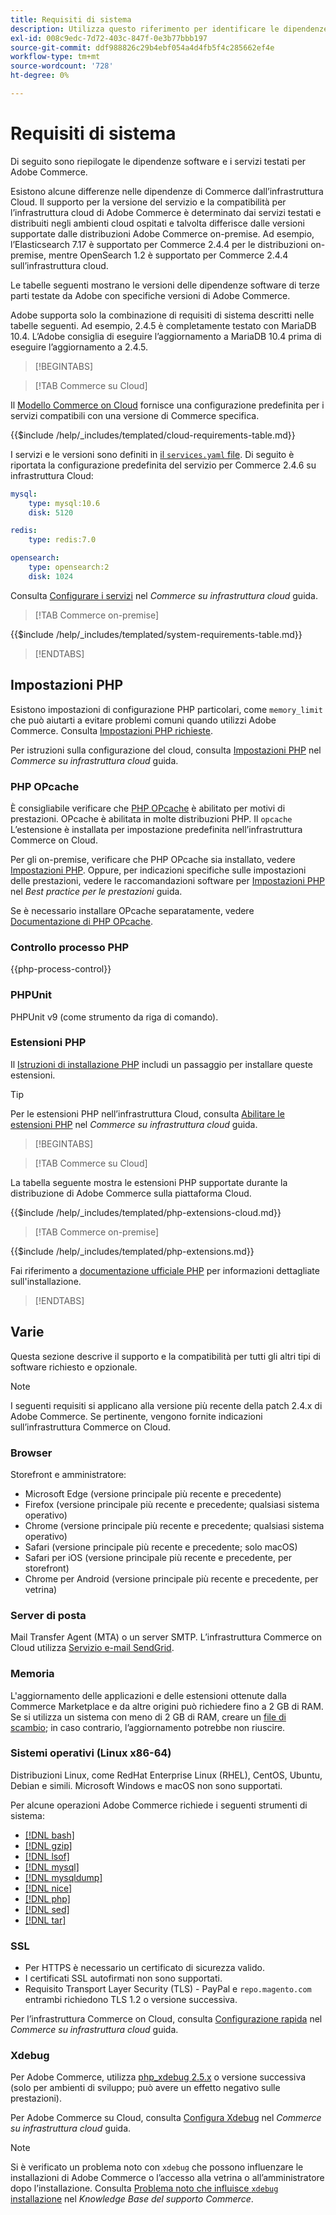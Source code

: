 ```yaml
---
title: Requisiti di sistema
description: Utilizza questo riferimento per identificare le dipendenze software richieste testate con le versioni di Adobe Commerce.
exl-id: 008c9edc-7d72-403c-847f-0e3b77bbb197
source-git-commit: ddf988826c29b4ebf054a4d4fb5f4c285662ef4e
workflow-type: tm+mt
source-wordcount: '728'
ht-degree: 0%

---
```


# Requisiti di sistema

Di seguito sono riepilogate le dipendenze software e i servizi testati per Adobe Commerce.

Esistono alcune differenze nelle dipendenze di Commerce dall’infrastruttura Cloud. Il supporto per la versione del servizio e la compatibilità per l’infrastruttura cloud di Adobe Commerce è determinato dai servizi testati e distribuiti negli ambienti cloud ospitati e talvolta differisce dalle versioni supportate dalle distribuzioni Adobe Commerce on-premise. Ad esempio, l’Elasticsearch 7.17 è supportato per Commerce 2.4.4 per le distribuzioni on-premise, mentre OpenSearch 1.2 è supportato per Commerce 2.4.4 sull’infrastruttura cloud.

Le tabelle seguenti mostrano le versioni delle dipendenze software di terze parti testate da Adobe con specifiche versioni di Adobe Commerce.

Adobe supporta solo la combinazione di requisiti di sistema descritti nelle tabelle seguenti. Ad esempio, 2.4.5 è completamente testato con MariaDB 10.4. L’Adobe consiglia di eseguire l’aggiornamento a MariaDB 10.4 prima di eseguire l’aggiornamento a 2.4.5.

>[!BEGINTABS]

>[!TAB Commerce su Cloud]

Il [Modello Commerce on Cloud](https://github.com/magento/magento-cloud) fornisce una configurazione predefinita per i servizi compatibili con una versione di Commerce specifica.

{{$include /help/_includes/templated/cloud-requirements-table.md}}

I servizi e le versioni sono definiti in [il `services.yaml` file](https://github.com/magento/magento-cloud/blob/master/.magento/services.yaml). Di seguito è riportata la configurazione predefinita del servizio per Commerce 2.4.6 su infrastruttura Cloud:

```yaml
mysql:
    type: mysql:10.6
    disk: 5120

redis:
    type: redis:7.0

opensearch:
    type: opensearch:2
    disk: 1024
```

Consulta [Configurare i servizi](https://experienceleague.adobe.com/docs/commerce-cloud-service/user-guide/configure/service/services-yaml.html) nel _Commerce su infrastruttura cloud_ guida.

>[!TAB Commerce on-premise]

{{$include /help/_includes/templated/system-requirements-table.md}}

>[!ENDTABS]

## Impostazioni PHP

Esistono impostazioni di configurazione PHP particolari, come `memory_limit` che può aiutarti a evitare problemi comuni quando utilizzi Adobe Commerce. Consulta [Impostazioni PHP richieste](prerequisites/php-settings.md).

Per istruzioni sulla configurazione del cloud, consulta [Impostazioni PHP](https://experienceleague.adobe.com/docs/commerce-cloud-service/user-guide/configure/app/php-settings.html) nel _Commerce su infrastruttura cloud_ guida.

### PHP OPcache

È consigliabile verificare che [PHP OPcache](https://www.php.net/manual/en/intro.opcache.php) è abilitato per motivi di prestazioni. OPcache è abilitata in molte distribuzioni PHP. Il `opcache` L’estensione è installata per impostazione predefinita nell’infrastruttura Commerce on Cloud.

Per gli on-premise, verificare che PHP OPcache sia installato, vedere [Impostazioni PHP](prerequisites/php-settings.md). Oppure, per indicazioni specifiche sulle impostazioni delle prestazioni, vedere le raccomandazioni software per [Impostazioni PHP](https://experienceleague.adobe.com/docs/commerce-operations/performance-best-practices/software.html#php-settings) nel _Best practice per le prestazioni_ guida.

Se è necessario installare OPcache separatamente, vedere [Documentazione di PHP OPcache](https://www.php.net/manual/en/opcache.setup.php).

### Controllo processo PHP

{{php-process-control}}

### PHPUnit

PHPUnit v9 (come strumento da riga di comando).

### Estensioni PHP

Il [Istruzioni di installazione PHP](prerequisites/php-settings.md) includi un passaggio per installare queste estensioni.

>[!TIP]
>
>Per le estensioni PHP nell’infrastruttura Cloud, consulta [Abilitare le estensioni PHP](https://experienceleague.adobe.com/docs/commerce-cloud-service/user-guide/configure/app/php-settings.html#enable-extensions) nel _Commerce su infrastruttura cloud_ guida.

>[!BEGINTABS]

>[!TAB Commerce su Cloud]

La tabella seguente mostra le estensioni PHP supportate durante la distribuzione di Adobe Commerce sulla piattaforma Cloud.

{{$include /help/_includes/templated/php-extensions-cloud.md}}

>[!TAB Commerce on-premise]

{{$include /help/_includes/templated/php-extensions.md}}

Fai riferimento a [documentazione ufficiale PHP](https://www.php.net/manual/en/extensions.php) per informazioni dettagliate sull&#39;installazione.

>[!ENDTABS]

## Varie

Questa sezione descrive il supporto e la compatibilità per tutti gli altri tipi di software richiesto e opzionale.

>[!NOTE]
>
>I seguenti requisiti si applicano alla versione più recente della patch 2.4.x di Adobe Commerce. Se pertinente, vengono fornite indicazioni sull’infrastruttura Commerce on Cloud.

### Browser

Storefront e amministratore:

- Microsoft Edge (versione principale più recente e precedente)
- Firefox (versione principale più recente e precedente; qualsiasi sistema operativo)
- Chrome (versione principale più recente e precedente; qualsiasi sistema operativo)
- Safari (versione principale più recente e precedente; solo macOS)
- Safari per iOS (versione principale più recente e precedente, per storefront)
- Chrome per Android (versione principale più recente e precedente, per vetrina)

### Server di posta

Mail Transfer Agent (MTA) o un server SMTP. L’infrastruttura Commerce on Cloud utilizza [Servizio e-mail SendGrid](https://experienceleague.adobe.com/docs/commerce-cloud-service/user-guide/project/sendgrid.html).

### Memoria

L&#39;aggiornamento delle applicazioni e delle estensioni ottenute dalla Commerce Marketplace e da altre origini può richiedere fino a 2 GB di RAM. Se si utilizza un sistema con meno di 2 GB di RAM, creare un [file di scambio](https://support.magento.com/hc/en-us/articles/360032980432); in caso contrario, l’aggiornamento potrebbe non riuscire.

### Sistemi operativi (Linux x86-64)

Distribuzioni Linux, come RedHat Enterprise Linux (RHEL), CentOS, Ubuntu, Debian e simili. Microsoft Windows e macOS non sono supportati.

Per alcune operazioni Adobe Commerce richiede i seguenti strumenti di sistema:

- [[!DNL bash]](https://www.gnu.org/software/bash/)
- [[!DNL gzip]](https://www.gzip.org/)
- [[!DNL lsof]](https://linux.die.net/man/8/lsof)
- [[!DNL mysql]](https://www.mysql.com/)
- [[!DNL mysqldump]](https://dev.mysql.com/doc/refman/8.0/en/mysqldump.html)
- [[!DNL nice]](https://linux.die.net/man/1/nice)
- [[!DNL php]](https://www.php.net/)
- [[!DNL sed]](https://www.gnu.org/software/sed/manual/sed.html)
- [[!DNL tar]](https://linux.die.net/man/1/tar)

### SSL

- Per HTTPS è necessario un certificato di sicurezza valido.
- I certificati SSL autofirmati non sono supportati.
- Requisito Transport Layer Security (TLS) - PayPal e `repo.magento.com` entrambi richiedono TLS 1.2 o versione successiva.

Per l’infrastruttura Commerce on Cloud, consulta [Configurazione rapida](https://experienceleague.adobe.com/docs/commerce-cloud-service/user-guide/cdn/setup-fastly/fastly-configuration.html) nel _Commerce su infrastruttura cloud_ guida.

### Xdebug

Per Adobe Commerce, utilizza [php_xdebug 2.5.x](https://xdebug.org/download) o versione successiva (solo per ambienti di sviluppo; può avere un effetto negativo sulle prestazioni).

Per Adobe Commerce su Cloud, consulta [Configura Xdebug](https://experienceleague.adobe.com/docs/commerce-cloud-service/user-guide/develop/test/debug.html) nel _Commerce su infrastruttura cloud_ guida.

>[!NOTE]
>
>Si è verificato un problema noto con `xdebug` che possono influenzare le installazioni di Adobe Commerce o l’accesso alla vetrina o all’amministratore dopo l’installazione. Consulta [Problema noto che influisce `xdebug` installazione](https://experienceleague.adobe.com/docs/commerce-knowledge-base/kb/troubleshooting/miscellaneous/known-issues-that-affect-installation.html) nel _Knowledge Base del supporto Commerce_.
